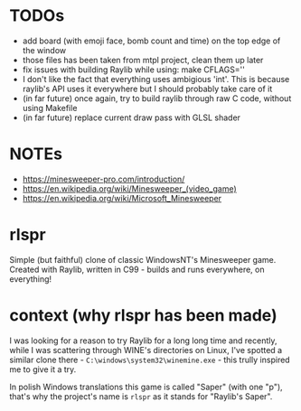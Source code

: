 # TODOs
- add board (with emoji face, bomb count and time) on the top edge of the window
- those files has been taken from mtpl project, clean them up later
- fix issues with building Raylib while using: make CFLAGS=''
- I don't like the fact that everything uses ambigious 'int'. This is because raylib's API uses it everywhere but I should probably take care of it
- (in far future) once again, try to build raylib through raw C code, without using Makefile
- (in far future) replace current draw pass with GLSL shader


# NOTEs
- https://minesweeper-pro.com/introduction/
- https://en.wikipedia.org/wiki/Minesweeper_(video_game)
- https://en.wikipedia.org/wiki/Microsoft_Minesweeper


# rlspr
Simple (but faithful) clone of classic WindowsNT's Minesweeper game.\
Created with Raylib, written in C99 - builds and runs everywhere, on everything!


# context (why rlspr has been made)
I was looking for a reason to try Raylib for a long long time and recently,
while I was scattering through WINE's directories on Linux,
I've spotted a similar clone there - `C:\windows\system32\winemine.exe` -
this trully inspired me to give it a try.

In polish Windows translations this game is called "Saper" (with one "p"),
that's why the project's name is `rlspr` as it stands for "Raylib's Saper".
